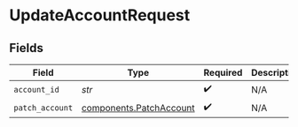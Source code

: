 # UpdateAccountRequest


## Fields

| Field                                                              | Type                                                               | Required                                                           | Description                                                        |
| ------------------------------------------------------------------ | ------------------------------------------------------------------ | ------------------------------------------------------------------ | ------------------------------------------------------------------ |
| `account_id`                                                       | *str*                                                              | :heavy_check_mark:                                                 | N/A                                                                |
| `patch_account`                                                    | [components.PatchAccount](../../models/components/patchaccount.md) | :heavy_check_mark:                                                 | N/A                                                                |